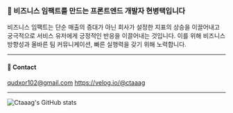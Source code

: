 ### 🚀 비즈니스 임팩트를 만드는 프론트엔드 개발자 현병택입니다

비즈니스 임팩트는 단순 매출의 증대가 아닌 회사가 설정한 지표의 상승을 이끌어내고
궁극적으로 서비스 유저에게 긍정적인 반응을 이끌어내는 것입니다.
이를 위해 비즈니스 방향성과 올바른 팀 커뮤니케이션, 빠른 실행력을 갖기 위해 노력합니다.

---
#### 👀 Contact
qudxor102@gmail.com
https://velog.io/@ctaaag

---
![Ctaaag's GitHub stats](https://github-readme-stats.vercel.app/api?username=ctaaag&theme=dark&show_icons=true)
